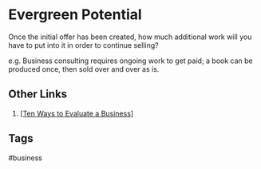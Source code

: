# Evergreen Potential 

Once the initial offer has been created, how much additional work will you have to put into it in order to continue selling?

e.g. Business consulting requires ongoing work to get paid; a book can be produced once, then sold over and over as is.

## Other Links
1. [\[Ten Ways to Evaluate a Business\]](../202203182053)  

## Tags
#business
